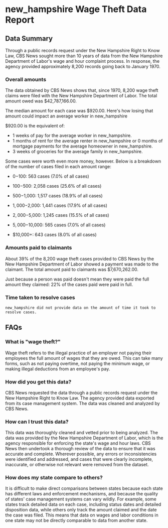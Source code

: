 # new_hampshire Wage Theft Data Report

## Data Summary

Through a public records request under the New Hampshire Right to Know Law, CBS News sought more than 10 years of data from the New Hampshire Department of Labor's wage and hour complaint process. In response, the agency provided approximately 8,200 records going back to January 1970.



### Overall amounts

The data obtained by CBS News shows that, since 1970, 8,200 wage theft claims were filed with the New Hampshire Department of Labor. The total amount owed was $42,787,166.00.

The median amount for each case was $920.00. Here's how losing that amount could impact an average worker in new_hampshire

$920.00 is the equivalent of: 
* 1 weeks of pay for the average worker in new_hampshire.
* 1 months of rent for the average renter in new_hampshire or 0 months of mortgage payments for the average homeowner in new_hampshire.
* 3 weeks of groceries for the average family in new_hampshire.

Some cases were worth even more money, however. Below is a breakdown of the number of cases filed in each amount range: 

* $0-$100: 563 cases (7.0% of all cases)

* $100-$500: 2,058 cases (25.6% of all cases)

* $500-$1,000: 1,517 cases (18.9% of all cases)

* $1,000-$2,000: 1,441 cases (17.9% of all cases)

* $2,000-$5,000: 1,245 cases (15.5% of all cases)

* $5,000-$10,000: 565 cases (7.0% of all cases)

* $10,000+: 643 cases (8.0% of all cases)



### Amounts paid to claimants

About 39% of the 8,200 wage theft cases provided to CBS News by the New Hampshire Department of Labor showed a payment was made to the claimant. The total amount paid to claimants was $7,670,262.00.


Just because a person was paid doesn't mean they were paid the full amount they claimed: 22% of the cases paid were paid in full.



### Time taken to resolve cases

    new_hampshire did not provide data on the amount of time it took to resolve cases.


## FAQs

### What is "wage theft?"

Wage theft refers to the illegal practice of an employer not paying their employees the full amount of wages that they are owed. This can take many forms, such as not paying overtime, not paying the minimum wage, or making illegal deductions from an employee's pay.

###  How did you get this data?

CBS News requested the data through a public records request under the New Hampshire Right to Know Law. The agency provided data exported from its case management system. The data was cleaned and analyzed by CBS News.

### How can I trust this data? 

This data was thoroughly cleaned and vetted prior to being analyzed. The data was provided by the New Hampshire Department of Labor, which is the agency responsible for enforcing the state's wage and hour laws. CBS News then undertook a thorough review of the data to ensure that it was accurate and complete. Wherever possible, any errors or inconsistencies were identified and addressed, and cases that were clearly incomplete, inaccurate, or otherwise not relevant were removed from the dataset.

### How does my state compare to others? 

It is difficult to make direct comparisons between states because each state has different laws and enforcement mechanisms, and because the quality of states' case management systems can vary wildly. For example, some states track detailed data on each case, including status dates and detailed disposition data, while others only track the amount claimed and the date the case was filed. This means that data on wages and labor conditions in one state may not be directly comparable to data from another state.